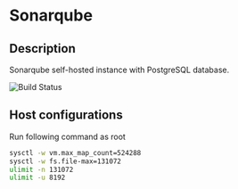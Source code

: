 # Sonarqube

## Description

Sonarqube self-hosted instance with PostgreSQL database.

![Build Status](https://assets-eu-01.kc-usercontent.com/7d02f42d-b848-0130-e02b-f4db2668945c/0fd3b035-aee8-4039-8a76-f77e93a2b11d/SQ-instance-components.png?w=924&h=451&auto=format&fit=crop)

## Host configurations

Run following command as root

```sh
sysctl -w vm.max_map_count=524288
sysctl -w fs.file-max=131072
ulimit -n 131072
ulimit -u 8192
```
